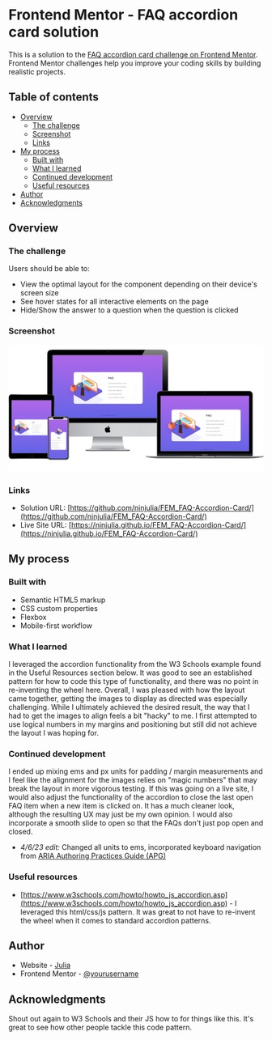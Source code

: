 # Frontend Mentor - FAQ accordion card solution

This is a solution to the [FAQ accordion card challenge on Frontend Mentor](https://www.frontendmentor.io/challenges/faq-accordion-card-XlyjD0Oam). Frontend Mentor challenges help you improve your coding skills by building realistic projects.

## Table of contents

- [Overview](#overview)
  - [The challenge](#the-challenge)
  - [Screenshot](#screenshot)
  - [Links](#links)
- [My process](#my-process)
  - [Built with](#built-with)
  - [What I learned](#what-i-learned)
  - [Continued development](#continued-development)
  - [Useful resources](#useful-resources)
- [Author](#author)
- [Acknowledgments](#acknowledgments)

## Overview

### The challenge

Users should be able to:

- View the optimal layout for the component depending on their device's screen size
- See hover states for all interactive elements on the page
- Hide/Show the answer to a question when the question is clicked

### Screenshot

![screenshot](screenshot.PNG?raw=true)

### Links

- Solution URL: [https://github.com/ninjulia/FEM_FAQ-Accordion-Card/](https://github.com/ninjulia/FEM_FAQ-Accordion-Card/)
- Live Site URL: [https://ninjulia.github.io/FEM_FAQ-Accordion-Card/](https://ninjulia.github.io/FEM_FAQ-Accordion-Card/)

## My process

### Built with

- Semantic HTML5 markup
- CSS custom properties
- Flexbox
- Mobile-first workflow

### What I learned

I leveraged the accordion functionality from the W3 Schools example found in the Useful Resources section below. It was good to see an established pattern for how to code this type of functionality, and there was no point in re-inventing the wheel here. Overall, I was pleased with how the layout came together, getting the images to display as directed was especially challenging. While I ultimately achieved the desired result, the way that I had to get the images to align feels a bit "hacky" to me. I first attempted to use logical numbers in my margins and positioning but still did not achieve the layout I was hoping for.

### Continued development

I ended up mixing ems and px units for padding / margin measurements and I feel like the alignment for the images relies on "magic numbers" that may break the layout in more vigorous testing. If this was going on a live site, I would also adjust the functionality of the accordion to close the last open FAQ item when a new item is clicked on. It has a much cleaner look, although the resulting UX may just be my own opinion. I would also incorporate a smooth slide to open so that the FAQs don't just pop open and closed.

- _4/6/23 edit:_ Changed all units to ems, incorporated keyboard navigation from [ARIA Authoring Practices Guide (APG)](https://www.w3.org/WAI/ARIA/apg/patterns/accordion/examples/accordion/)

### Useful resources

- [https://www.w3schools.com/howto/howto_js_accordion.asp](https://www.w3schools.com/howto/howto_js_accordion.asp) - I leveraged this html/css/js pattern. It was great to not have to re-invent the wheel when it comes to standard accordion patterns.

## Author

- Website - [Julia](https://www.becausejulia.com)
- Frontend Mentor - [@yourusername](https://www.frontendmentor.io/profile/ninjulia)

## Acknowledgments

Shout out again to W3 Schools and their JS how to for things like this. It's great to see how other people tackle this code pattern.
